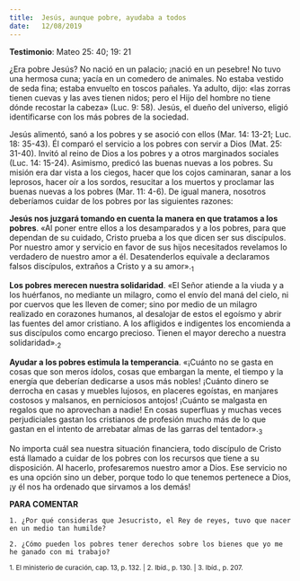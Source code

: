 ```yaml
---
title:  Jesús, aunque pobre, ayudaba a todos
date:   12/08/2019
---
```


**Testimonio**: Mateo 25: 40; 19: 21 

¿Era pobre Jesús? No nació en un palacio; ¡nació en un pesebre! No tuvo una hermosa cuna; yacía en un comedero de animales. No estaba vestido de seda fina; estaba envuelto en toscos pañales. Ya adulto, dijo: «las zorras tienen cuevas y las aves tienen nidos; pero el Hijo del hombre no tiene dónde recostar la cabeza» (Luc. 9: 58). Jesús, el dueño del universo, eligió identificarse con los más pobres de la sociedad. 

Jesús alimentó, sanó a los pobres y se asoció con ellos (Mar. 14: 13-21; Luc. 18: 35-43). Él comparó el servicio a los pobres con servir a Dios (Mat. 25: 31-40). Invitó al reino de Dios a los pobres y a otros marginados sociales (Luc. 14: 15-24). Asimismo, predicó las buenas nuevas a los pobres. Su misión era dar vista a los ciegos, hacer que los cojos caminaran, sanar a los leprosos, hacer oír a los sordos, resucitar a los muertos y proclamar las buenas nuevas a los pobres (Mar. 11: 4-6). De igual manera, nosotros deberíamos cuidar de los pobres por las siguientes razones:

**Jesús nos juzgará tomando en cuenta la manera en que tratamos a los pobres**. «Al poner entre ellos a los desamparados y a los pobres, para que dependan de su cuidado, Cristo prueba a los que dicen ser sus discípulos. Por nuestro amor y servicio en favor de sus hijos necesitados revelamos lo verdadero de nuestro amor a él. Desatenderlos equivale a declaramos falsos discípulos, extraños a Cristo y a su amor».<sub>1</sub>

**Los pobres merecen nuestra solidaridad**. «El Señor atiende a la viuda y a los huérfanos, no mediante un milagro, como el envío del maná del cielo, ni por cuervos que les lleven de comer; sino por medio de un milagro realizado en corazones humanos, al desalojar de estos el egoísmo y abrir las fuentes del amor cristiano. A los afligidos e indigentes los encomienda a sus discípulos como encargo precioso. Tienen el mayor derecho a nuestra solidaridad».<sub>2</sub> 

**Ayudar a los pobres estimula la temperancia**. «¡Cuánto no se gasta en cosas que son meros ídolos, cosas que embargan la mente, el tiempo y la energía que deberían dedicarse a usos más nobles! ¡Cuánto dinero se derrocha en casas y muebles lujosos, en placeres egoístas, en manjares costosos y malsanos, en perniciosos antojos! ¡Cuánto se malgasta en regalos que no aprovechan a nadie! En cosas superfluas y muchas veces perjudiciales gastan los cristianos de profesión mucho más de lo que gastan en el intento de arrebatar almas de las garras del tentador».<sub>3</sub>

No importa cuál sea nuestra situación financiera, todo discípulo de Cristo está llamado a cuidar de los pobres con los recursos que tiene a su disposición. Al hacerlo, profesaremos nuestro amor a Dios. Ese servicio no es una opción sino un deber, porque todo lo que tenemos pertenece a Dios, ¡y él nos ha ordenado que sirvamos a los demás! 

**PARA COMENTAR** 

`1. ¿Por qué consideras que Jesucristo, el Rey de reyes, tuvo que nacer en un medio tan humilde?`

`2. ¿Cómo pueden los pobres tener derechos sobre los bienes que yo me he ganado con mi trabajo?`

<sub>1. El ministerio de curación, cap. 13, p. 132. | 2. Ibíd., p. 130. | 3. Ibíd., p. 207.</sub>